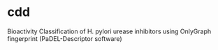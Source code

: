 # cdd
Bioactivity Classification of H. pylori urease inhibitors using OnlyGraph fingerprint (PaDEL-Descriptor software)
